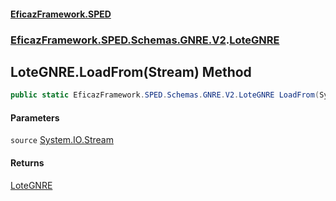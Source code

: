 #### [EficazFramework.SPED](EficazFrameworkSPED.md 'EficazFramework SPED')
### [EficazFramework.SPED.Schemas.GNRE.V2](EficazFramework.SPED.Schemas.GNRE.V2.md 'EficazFramework.SPED.Schemas.GNRE.V2').[LoteGNRE](EficazFramework.SPED.Schemas.GNRE.V2/LoteGNRE.md 'EficazFramework.SPED.Schemas.GNRE.V2.LoteGNRE')

## LoteGNRE.LoadFrom(Stream) Method

```csharp
public static EficazFramework.SPED.Schemas.GNRE.V2.LoteGNRE LoadFrom(System.IO.Stream source);
```
#### Parameters

<a name='EficazFramework.SPED.Schemas.GNRE.V2.LoteGNRE.LoadFrom(System.IO.Stream).source'></a>

`source` [System.IO.Stream](https://docs.microsoft.com/en-us/dotnet/api/System.IO.Stream 'System.IO.Stream')

#### Returns
[LoteGNRE](EficazFramework.SPED.Schemas.GNRE.V2/LoteGNRE.md 'EficazFramework.SPED.Schemas.GNRE.V2.LoteGNRE')